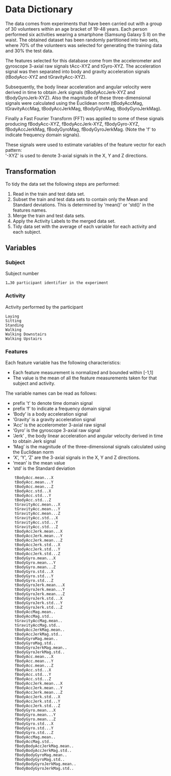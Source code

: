 # Data Dictionary

The data comes from experiments that have been carried out with a group of 30 volunteers within an age bracket of 19-48 years. Each person performed six activities wearing a smartphone (Samsung Galaxy S II) on the waist. The obtained dataset has been randomly partitioned into two sets, where 70% of the volunteers was selected for generating the training data and 30% the test data.

The features selected for this database come from the accelerometer and gyroscope 3-axial raw signals tAcc-XYZ and tGyro-XYZ. The acceleration signal was then separated into body and gravity acceleration signals (tBodyAcc-XYZ and tGravityAcc-XYZ).

Subsequently, the body linear acceleration and angular velocity were derived in time to obtain Jerk signals (tBodyAccJerk-XYZ and tBodyGyroJerk-XYZ). Also the magnitude of these three-dimensional signals were calculated using the Euclidean norm (tBodyAccMag, tGravityAccMag, tBodyAccJerkMag, tBodyGyroMag, tBodyGyroJerkMag).

Finally a Fast Fourier Transform (FFT) was applied to some of these signals producing fBodyAcc-XYZ, fBodyAccJerk-XYZ, fBodyGyro-XYZ, fBodyAccJerkMag, fBodyGyroMag, fBodyGyroJerkMag. (Note the 'f' to indicate frequency domain signals). 

These signals were used to estimate variables of the feature vector for each pattern:  
'-XYZ' is used to denote 3-axial signals in the X, Y and Z directions.

## Transformation

To tidy the data set the following steps are performed: 
1. Read in the train and test data set. 
2. Subset the train and test data sets to contain only the Mean and Standard deviations. This is determined by 'mean()' or 'std()' in the features names.
3. Merge the train and test data sets. 
4. Apply the Activity Labels to the merged data set. 
5. Tidy data set with the average of each variable for each activity and each subject.

## Variables

### Subject

Subject number

	1…30 participant identifier in the experiment
	
### Activity
	
Activity performed by the participant

	Laying
	Sitting
	Standing
	Walking
	Walking Downstairs
	Walking Upstairs

### Features

Each feature variable has the following characteristics:

* Each feature measurement is normalized and bounded within [-1,1]
* The value is the mean of all the feature measurements taken for that subject and activity.

The variable names can be read as follows:

* prefix 't' to denote time domain signal
* prefix ‘f’ to indicate a frequency domain signal
* ‘Body’ is a body acceleration signal
* ‘Gravity’ is a gravity acceleration signal
* ‘Acc’ is the accelerometer 3-axial raw signal
* ‘Gyro’ is the gyroscope 3-axial raw signal
* ‘Jerk’ , the body linear acceleration and angular velocity derived in time to obtain Jerk signal
* ‘Mag’ is the magnitude of the three-dimensional signals calculated using the Euclidean norm
* ‘X’, ‘Y’, ‘Z’ are the 3-axial signals in the X, Y and Z directions.
* ‘mean’ is the mean value
* ‘std’ is the Standard deviation

```
	tBodyAcc.mean...X      
	tBodyAcc.mean...Y           
	tBodyAcc.mean...Z           
	tBodyAcc.std...X           
	tBodyAcc.std...Y         
	tBodyAcc.std...Z            
	tGravityAcc.mean...X       
	tGravityAcc.mean...Y        
	tGravityAcc.mean...Z        
	tGravityAcc.std...X        
	tGravityAcc.std...Y        
	tGravityAcc.std...Z        
	tBodyAccJerk.mean...X      
	tBodyAccJerk.mean...Y       
	tBodyAccJerk.mean...Z       
	tBodyAccJerk.std...X       
	tBodyAccJerk.std...Y        
	tBodyAccJerk.std...Z        
	tBodyGyro.mean...X         
	tBodyGyro.mean...Y          
	tBodyGyro.mean...Z          
	tBodyGyro.std...X          
	tBodyGyro.std...Y           
	tBodyGyro.std...Z           
	tBodyGyroJerk.mean...X     
	tBodyGyroJerk.mean...Y      
	tBodyGyroJerk.mean...Z      
	tBodyGyroJerk.std...X      
	tBodyGyroJerk.std...Y       
	tBodyGyroJerk.std...Z       
	tBodyAccMag.mean..         
	tBodyAccMag.std..           
	tGravityAccMag.mean..       
	tGravityAccMag.std..       
	tBodyAccJerkMag.mean..      
	tBodyAccJerkMag.std..       
	tBodyGyroMag.mean..        
	tBodyGyroMag.std..          
	tBodyGyroJerkMag.mean..     
	tBodyGyroJerkMag.std..     
	fBodyAcc.mean...X           
	fBodyAcc.mean...Y           
	fBodyAcc.mean...Z          
	fBodyAcc.std...X            
	fBodyAcc.std...Y            
	fBodyAcc.std...Z           
	fBodyAccJerk.mean...X       
	fBodyAccJerk.mean...Y       
	fBodyAccJerk.mean...Z      
	fBodyAccJerk.std...X        
	fBodyAccJerk.std...Y        
	fBodyAccJerk.std...Z       
	fBodyGyro.mean...X          
	fBodyGyro.mean...Y          
	fBodyGyro.mean...Z         
	fBodyGyro.std...X           
	fBodyGyro.std...Y           
	fBodyGyro.std...Z          
	fBodyAccMag.mean..          
	fBodyAccMag.std..           
	fBodyBodyAccJerkMag.mean..
	fBodyBodyAccJerkMag.std..   
	fBodyBodyGyroMag.mean..     
	fBodyBodyGyroMag.std..     
	fBodyBodyGyroJerkMag.mean..
	fBodyBodyGyroJerkMag.std..
